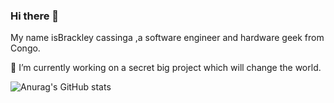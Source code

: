### Hi there 👋

My name isBrackley cassinga ,a software engineer and hardware geek from Congo.

🔭 I’m currently working on a secret big project which will change the world.


![Anurag's GitHub stats](https://github-readme-stats.vercel.app/api?username=Brackleycassinga&show_icons=true)
